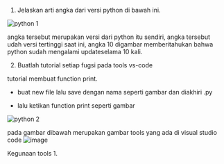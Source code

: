 1. Jelaskan arti angka dari versi python di bawah ini.

 ![python 1](https://user-images.githubusercontent.com/93025147/138690030-b28342cd-ac04-452b-b473-d2208fc9f7bf.png)
 
angka tersebut merupakan versi dari python itu sendiri, angka tersebut udah versi tertinggi saat ini, angka 10 digambar memberitahukan bahwa python sudah mengalami updateselama 10 kali. 

2. Buatlah tutorial setiap fugsi pada tools vs-code

tutorial membuat function print.

- buat new file lalu save dengan nama seperti gambar dan diakhiri .py

- lalu ketikan function print seperti gambar

![python 2](https://user-images.githubusercontent.com/93025147/138690244-734c8701-6747-4055-85f9-68e5c6f6e76d.png)

pada gambar dibawah merupakan gambar tools yang ada di visual studio code
![image](https://user-images.githubusercontent.com/93025147/138693034-21d2d41e-ffa6-4202-95bc-42b818b92afd.png)

Kegunaan tools
1. 
